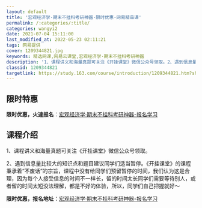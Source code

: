 ```yaml
---
layout: default
title: '宏观经济学·期末不挂科考研神器-限时优惠-网易精品课'
permalink: /:categories/:title/
categories: wangyi2
date: 2021-07-04 15:11:00
last_modified_at: 2022-05-23 02:11:21
tags: 网易提供
cover: 1209344821.jpg
keywords: 精选网课,网易云课堂,宏观经济学·期末不挂科考研神器
description: '1、课程讲义和海量真题可关注《开挂课堂》微信公众号领取。2、遇到信息量比较大的知识点和题目建议同学们适当暂停。《开挂课堂'
classid: 1209344821
targetlink: https://study.163.com/course/introduction/1209344821.htm?share=1&shareId=1025206652&utm_campaign=share&utm_medium=iphoneShare&utm_source=&utm_u=1025206652
---
```


## 限时特惠

**限时优惠，火速报名**：[宏观经济学·期末不挂科考研神器-报名学习](https://study.163.com/course/introduction/1209344821.htm?share=1&shareId=1025206652&utm_campaign=share&utm_medium=iphoneShare&utm_source=&utm_u=1025206652)

## 课程介绍

1、课程讲义和海量真题可关注《开挂课堂》微信公众号领取。



2、遇到信息量比较大的知识点和题目建议同学们适当暂停。《开挂课堂》的课程秉承着“不废话”的宗旨，课程中没有给同学们预留暂停的时间，我们认为这是合理，因为每个人接受信息的时间不一样长，留的时间太长同学们需要等待别人，或者留的时间太短没法理解，都是不好的体验，所以，同学们自己把握就好～

**限时优惠，报名地址**：[宏观经济学·期末不挂科考研神器-报名学习](https://study.163.com/course/introduction/1209344821.htm?share=1&shareId=1025206652&utm_campaign=share&utm_medium=iphoneShare&utm_source=&utm_u=1025206652)


